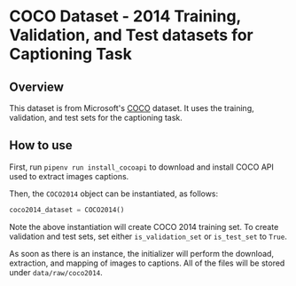 # COCO Dataset - 2014 Training, Validation, and Test datasets for Captioning Task

## Overview
This dataset is from Microsoft's [COCO](http://cocodataset.org/#home) dataset. It uses the training, validation, and test sets for the captioning task.

## How to use
First, run `pipenv run install_cocoapi` to download and install COCO API used to extract images captions. 

Then, the `COCO2014` object can be instantiated, as follows:

```python
coco2014_dataset = COCO2014()
```

Note the above instantiation will create COCO 2014 training set. To create validation and test sets, set either `is_validation_set` or `is_test_set` to `True`.

As soon as there is an instance, the initializer will perform the download, extraction, and mapping of images to captions. All of the files will be stored under `data/raw/coco2014`.
